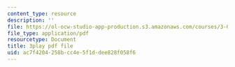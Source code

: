 ```yaml
---
content_type: resource
description: ''
file: https://ol-ocw-studio-app-production.s3.amazonaws.com/courses/3-054-cellular-solids-structure-properties-and-applications-spring-2015/ac7f4204258bcc4e5f1ddee828f058f6_tdj84EV7BI.pdf
file_type: application/pdf
resourcetype: Document
title: 3play pdf file
uid: ac7f4204-258b-cc4e-5f1d-dee828f058f6
---
```

